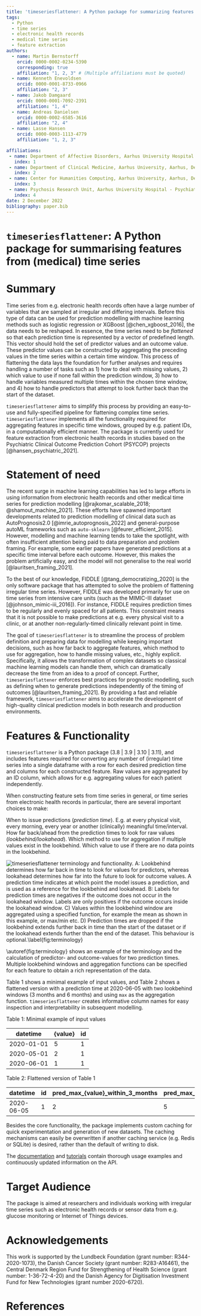 ```yaml
---
title: 'timeseriesflattener: A Python package for summarizing features from (electronic health records) time series'
tags:
  - Python
  - time series
  - electronic health records
  - medical time series
  - feature extraction
authors:
  - name: Martin Bernstorff
    orcid: 0000-0002-0234-5390
    corresponding: true
    affiliation: "1, 2, 3" # (Multiple affiliations must be quoted)
  - name: Kenneth Enevoldsen
    orcid: 0000-0001-8733-0966
    affiliation: "2, 3"
  - name: Jakob Damgaard
    orcid: 0000-0001-7092-2391 
    affiliation: "1, 4"
  - name: Andreas Danielsen
    orcid: 0000-0002-6585-3616
    affiliation: "2, 4"
  - name: Lasse Hansen
    orcid: 0000-0003-1113-4779
    affiliation: "1, 2, 3"

affiliations:
 - name: Department of Affective Disorders, Aarhus University Hospital - Psychiatry, Aarhus, Denmark
   index: 1
 - name: Department of Clinical Medicine, Aarhus University, Aarhus, Denmark
   index: 2
 - name: Center for Humanities Computing, Aarhus University, Aarhus, Denmark
   index: 3
 - name: Psychosis Research Unit, Aarhus University Hospital - Psychiatry, Denmark
   index: 4
date: 2 December 2022
bibliography: paper.bib
---
```

# `timeseriesflattener`: A Python package for summarising features from (medical) time series

# Summary
Time series from e.g. electronic health records often have a large number of variables that are sampled at irregular and differing intervals. Before this type of data can be used for prediction modelling with machine learning methods such as logistic regression or XGBoost [@chen_xgboost_2016], the data needs to be reshaped. In essence, the time series need to be *flattened* so that each prediction time is represented by a vector of predefined length. This vector should hold the set of predictor values and an outcome value. These predictor values can be constructed by aggregating the preceding values in the time series within a certain time window. This process of flattening the data lays the foundation for further analyses and requires handling a number of tasks such as 1) how to deal with missing values, 2) which value to use if none fall within the prediction window, 3) how to handle variables measured multiple times within the chosen time window, and 4) how to handle predictors that attempt to look further back than the start of the dataset.  

`timeseriesflattener` aims to simplify this process by providing an easy-to-use and fully-specified pipeline for flattening complex time series. `timeseriesflattener` implements all the functionality required for aggregating features in specific time windows, grouped by e.g. patient IDs, in a computationally efficient manner. The package is currently used for feature extraction from electronic health records in studies based on the Psychiatric Clinical Outcome Prediction Cohort (PSYCOP) projects [@hansen_psychiatric_2021].

# Statement of need
The recent surge in machine learning capabilities has led to large efforts in using information from electronic health records and other medical time series for prediction modelling [@rajkomar_scalable_2018; @shamout_machine_2021]. These efforts have spawned important developments related to prediction modelling of clinical data such as AutoPrognosis2.0 [@imrie_autoprognosis_2022] and general-purpose autoML frameworks such as `auto-sklearn` [@feurer_efficient_2015]. However, modelling and machine learning tends to take the spotlight, with often insufficient attention being paid to data preparation and problem framing. For example, some earlier papers have generated predictions at a specific time interval before each outcome. However, this makes the problem artificially easy, and the model will not generalise to the real world [@lauritsen_framing_2021]. 

To the best of our knowledge, FIDDLE [@tang_democratizing_2020] is the only software package that has attempted to solve the problem of flattening irregular time series. However, FIDDLE was developed primarily for use on time series from intensive care units (such as the MIMIC-III dataset [@johnson_mimic-iii_2016]). For instance, FIDDLE requires prediction times to be regularly and evenly spaced for all patients. This constraint means that it is not possible to make predictions at e.g. every physical visit to a clinic, or at another non-regularly-timed clinically relevant point in time.

The goal of `timeseriesflattener` is to streamline the process of problem definition and preparing data for modelling while keeping important decisions, such as how far back to aggregate features, which method to use for aggregation, how to handle missing values, etc., highly explicit. Specifically, it allows the transformation of complex datasets so classical machine learning models can handle them, which can dramatically decrease the time from an idea to a proof of concept. Further, `timeseriesflattener` enforces best practices for prognostic modelling, such as defining when to generate predictions independently of the timing of outcomes [@lauritsen_framing_2021]. By providing a fast and reliable framework, `timeseriesflattener` aims to accelerate the development of high-quality clinical prediction models in both research and production environments.


# Features & Functionality
`timeseriesflattener` is a Python package (3.8 | 3.9 | 3.10 | 3.11), and includes features required for converting any number of (irregular) time series into a single dataframe with a row for each desired prediction time and columns for each constructed feature. Raw values are aggregated by an ID column, which allows for e.g. aggregating values for each patient independently.

When constructing feature sets from time series in general, or time series from electronic health records in particular, there are several important choices to make: 

When to issue predictions (*prediction time*). E.g. at every physical visit, every morning, every year or another (clinically) meaningful time/interval.
How far back/ahead from the prediction times to look for raw values (*lookbehind/lookahead*). 
Which method to use for aggregation if multiple values exist in the lookbehind.
Which value to use if there are no data points in the lookbehind.


![`timeseriesflattener` terminology and functionality. A: *Lookbehind* determines how far back in time to look for values for predictors, whereas *lookahead* determines how far into the future to look for outcome values. A *prediction time* indicates at which point the model issues a prediction, and is used as a reference for the *lookbehind* and *lookahead*.  B: Labels for prediction times are negatives if the outcome does not occur in the lookahead window. Labels are only positives if the outcome occurs inside the lookahead window. C) Values within the *lookbehind* window are aggregated using a specified function, for example the mean as shown in this example, or max/min etc. D) Prediction times are dropped if the *lookbehind* extends further back in time than the start of the dataset or if the *lookahead* extends further than the end of the dataset. This behaviour is optional.\label{fig:terminology}](https://user-images.githubusercontent.com/23191638/207274283-1207e2ce-86c7-4ee8-82a5-d81617c8bb77.png)

\autoref{fig:terminology} shows an example of the terminology and the calculation of predictor- and outcome-values for two prediction times. Multiple lookbehind windows and aggregation functions can be specified for each feature to obtain a rich representation of the data. 

Table 1 shows a minimal example of input values, and Table 2 shows a flattened version with a prediction time at 2020-06-05 with two lookbehind windows (3 months and 6 months) and using `max` as the aggregation function. `timeseriesflattener` creates informative column names for easy inspection and interpretability in subsequent modelling. 

Table 1: Minimal example of input values

| datetime       | {value} | id |
|------------|-------|----|
| 2020-01-01 | 5     | 1  |
| 2020-05-01 | 2     | 1  |
| 2020-06-01 | 1     | 1  |

Table 2: Flattened version of Table 1

| datetime      |id| pred_max_{value}_within_3_months | pred_max_{value}_within_6_months |
|-----------|--|--------------------------------|-------------------------------|
| 2020-06-05|1 | 2                              | 5                             |


Besides the core functionality, the package implements custom caching for quick experimentation and generation of new datasets. The caching mechanisms can easily be overwritten if another caching service (e.g. Redis or SQLite) is desired, rather than the default of writing to disk. 

The [documentation](https://aarhus-psychiatry-research.github.io/timeseriesflattener/) and [tutorials](https://aarhus-psychiatry-research.github.io/timeseriesflattener/tutorials.html) contain thorough usage examples and continuously updated information on the API.


# Target Audience
The package is aimed at researchers and individuals working with irregular time series such as electronic health records or sensor data from e.g. glucose monitoring or Internet of Things devices.


# Acknowledgements
This work is supported by the Lundbeck Foundation (grant number: R344-2020-1073), the Danish Cancer Society (grant number: R283-A16461), the Central Denmark Region Fund for Strengthening of Health Science (grant number: 1-36-72-4-20) and the Danish Agency for Digitisation Investment Fund for New Technologies (grant number 2020-6720).


# References
